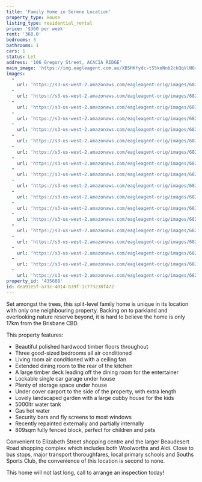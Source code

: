 ```yaml
---
title: 'Family Home in Serene Location'
property_type: House
listing_type: residential_rental
price: '$360 per week'
rent: '360.0'
bedrooms: 3
bathrooms: 1
cars: 1
status: Let
address: '106 Gregory Street, ACACIA RIDGE'
main_image: 'https://img.eagleagent.com.au/XBSHKfydc-t55keNnb2ckQqVlN8=/1280x854/smart/https://s3-us-west-2.amazonaws.com/eagleagent-orig/images/6826775/419755958-image-M.jpg'
images:
  -
    url: 'https://s3-us-west-2.amazonaws.com/eagleagent-orig/images/6826792/419755958-image-R.jpg'
  -
    url: 'https://s3-us-west-2.amazonaws.com/eagleagent-orig/images/6826791/419755958-image-Q.jpg'
  -
    url: 'https://s3-us-west-2.amazonaws.com/eagleagent-orig/images/6826790/419755958-image-P.jpg'
  -
    url: 'https://s3-us-west-2.amazonaws.com/eagleagent-orig/images/6826789/419755958-image-O.jpg'
  -
    url: 'https://s3-us-west-2.amazonaws.com/eagleagent-orig/images/6826788/419755958-image-N.jpg'
  -
    url: 'https://s3-us-west-2.amazonaws.com/eagleagent-orig/images/6826787/419755958-image-L.jpg'
  -
    url: 'https://s3-us-west-2.amazonaws.com/eagleagent-orig/images/6826786/419755958-image-K.jpg'
  -
    url: 'https://s3-us-west-2.amazonaws.com/eagleagent-orig/images/6826785/419755958-image-J.jpg'
  -
    url: 'https://s3-us-west-2.amazonaws.com/eagleagent-orig/images/6826784/419755958-image-I.jpg'
  -
    url: 'https://s3-us-west-2.amazonaws.com/eagleagent-orig/images/6826783/419755958-image-H.jpg'
  -
    url: 'https://s3-us-west-2.amazonaws.com/eagleagent-orig/images/6826782/419755958-image-G.jpg'
  -
    url: 'https://s3-us-west-2.amazonaws.com/eagleagent-orig/images/6826781/419755958-image-F.jpg'
  -
    url: 'https://s3-us-west-2.amazonaws.com/eagleagent-orig/images/6826780/419755958-image-E.jpg'
  -
    url: 'https://s3-us-west-2.amazonaws.com/eagleagent-orig/images/6826779/419755958-image-D.jpg'
  -
    url: 'https://s3-us-west-2.amazonaws.com/eagleagent-orig/images/6826778/419755958-image-C.jpg'
  -
    url: 'https://s3-us-west-2.amazonaws.com/eagleagent-orig/images/6826777/419755958-image-B.jpg'
  -
    url: 'https://s3-us-west-2.amazonaws.com/eagleagent-orig/images/6826776/419755958-image-A.jpg'
  -
    url: 'https://s3-us-west-2.amazonaws.com/eagleagent-orig/images/6826775/419755958-image-M.jpg'
property_id: '435688'
id: dea91e5f-a71c-4014-b39f-1c773238f472
---
```

Set amongst the trees, this split-level family home is unique in its location with only one neighbouring property. Backing on to parkland and overlooking nature reserve beyond, it is hard to believe the home is only 17km from the Brisbane CBD.

This property features:
* Beautiful polished hardwood timber floors throughout
* Three good-sized bedrooms all air conditioned
* Living room air conditioned with a ceiling fan
* Extended dining room to the rear of the kitchen
* A large timber deck leading off the dining room for the entertainer
* Lockable single car garage under house
* Plenty of storage space under house
* Under cover carport to the side of the property, with extra length
* Lovely landscaped garden with a large cubby house for the kids
* 5000ltr water tank
* Gas hot water
* Security bars and fly screens to most windows
* Recently repainted externally and partially internally
* 809sqm fully fenced block, perfect for children and pets

Convenient to Elizabeth Street shopping centre and the larger Beaudesert Road shopping complex which includes both Woolworths and Aldi. Close to bus stops, major transport thoroughfares, local primary schools and Souths Sports Club, the convenience of this location is second to none.

This home will not last long, call to arrange an inspection today!